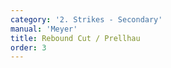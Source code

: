 ```yaml
---
category: '2. Strikes - Secondary'
manual: 'Meyer'
title: Rebound Cut / Prellhau
order: 3
---
```


<link rel="import" href="/bower_components/polymer/polymer.html">
<link rel="import" href="shared-styles.html">

<dom-module id="{{ page.url | split:'/' | last | remove: '.html' }}-element">
  <template>
    <style include="shared-styles">
      :host {
        display: block;

        padding: 10px;
      }
    </style>

    <div class="card">
      <h1>{{ page.title }}</h1>
      <blockquote><p>This is of two kinds; one is called the single, and the other the double.</p>

<p>The single is done thus: if your opponent cuts at you from above, then intercept his stroke with a Thwart. As soon as it clashes, pull the sword around your head and strike from your left with the outside flat at his ear, as shown by the large figure on the right in Image K, so that the sword rebounds back away. Pull it back around your head in the impetus of the rebound; cut with the Thwart to his left; thus it is done.</p></blockquote>

    </div>
  </template>

  <script>
    Polymer({
      is: '{{ page.url | split:'/' | last | remove: '.html' }}-element',
    });
  </script>
</dom-module>